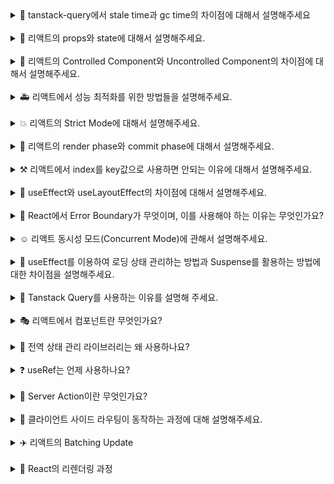 <details>
<summary>🚗 tanstack-query에서 stale time과 gc time의 차이점에 대해서 설명해주세요 </summary>
<br/>
TanStack Query에서 `stale time`과 `gc time`은 데이터를 캐싱하고 관리하는 데 중요한 두 가지 설정입니다. 먼저 요약해서 말씀 드려보자면, `stale time`은 **데이터가 얼마나 오래 '신선한 상태'로 유지되는지**를 정하는 시간이고, `gc time`은 **데이터가 오래된 상태가 된 이후에도 캐시에서 얼마 동안 유지될지**를 정하는 시간입니다.

먼저, `stale time`은 데이터를 처음 가져온 후에 그 **데이터를 '신선한' 상태로 간주하는 시간**을 말합니다. 이 기간 동안에는 같은 데이터에 대한 추가적인 네트워크 요청이 일어나지 않고, 캐시에 저장된 데이터를 그대로 사용하게 됩니다. 예를 들어, `stale time`을 5분으로 설정하면, 데이터를 가져오고 나서 5분 동안은 이 데이터가 '신선하다'고 판단해서 네트워크 요청 없이 캐시된 데이터를 계속 사용합니다. `stale time`의 기본값은 0입니다.

반면에 gc time은 **데이터가 '오래된' 상태가 된 이후에도 캐시에 얼마 동안 남아 있을지를 정하는 시간**입니다. stale time이 지나면 데이터는 '오래된' 상태가 되지만, gc time이 설정되어 있으면 지정된 시간 동안 여전히 캐시에서 그 데이터를 유지하게 됩니다. 예를 들어, gc time을 10분으로 설정하면, 데이터가 stale 상태가 된 이후 10분 동안 캐시에 남아 있다가 자동으로 삭제됩니다. tanstack-query에서 설정한 기본 gc time은 5분입니다.

정리해서 말씀드려보자면, `stale time`은 **데이터를 처음 가져온 후 얼마 동안 네트워크 요청 없이 캐시된 데이터를 사용할지**를 정하는 시간이고, `gc time`은 그 **데이터가 오래된 상태가 된 후에도 캐시에 유지될** 시간을 정하는 겁니다. 이렇게 각각의 설정을 통해 데이터를 더 효율적으로 관리하고, 불필요한 네트워크 요청을 줄이면서도 최신 데이터를 가져올 수 있도록 합니다.

</details>
<br/>

<details>
<summary>🫧 리액트의 props와 state에 대해서 설명해주세요.</summary>
<br/>
`props`는 부모 컴포넌트가 자식 컴포넌트에 전달하는 데이터입니다. props는 읽기 전용으로, 자식 컴포넌트는 props를 수정할 수 없습니다.

```tsx
function ChildComponent(props) {
  props.name = "New Name"; // 오류 발생 가능
  return <div>{props.name}</div>;
}
```

이를 통해 컴포넌트 간의 데이터 흐름을 예측 가능하게 만들고, 컴포넌트의 재사용성을 높입니다.

`state`는 컴포넌트 내부에서 관리되는 데이터입니다. state는 동적으로 변경될 수 있으며, 컴포넌트의 렌더링에 영향을 미칩니다. state를 변경하면 컴포넌트는 다시 렌더링되며, UI가 업데이트됩니다. state는 주로 사용자 입력이나 네트워크 요청의 응답에 따라 변하는 데이터를 관리할 때 사용됩니다.

## **props가 자식 컴포넌트에서 변하지 않는 이유는 무엇인가요?**

props가 자식 컴포넌트에서 변하지 않는 이유는 리액트의 **단방향 데이터 흐름 원칙** 때문입니다. 리액트는 부모 컴포넌트가 자식 컴포넌트에 데이터를 전달할 때 단방향으로 전달하도록 설계되었습니다. 이렇게 하면 컴포넌트 간의 데이터 흐름을 예측 가능하고 일관성 있게 만들 수 있어 애플리케이션 상태 관리가 간단해집니다.

props는 **읽기 전용**이기 때문에, 부모 컴포넌트에서 전달된 값이 자식 컴포넌트 내에서 임의로 변경되지 않습니다. 이로 인해, 특정 상태가 어디서 어떻게 변했는지를 예측할 수 있어 버그 발생 가능성을 줄이고 디버깅을 쉽게 합니다.

만약 props가 변경될 수 있다면, 자식 컴포넌트는 독립적으로 동작하지 않게 되고, 재사용이 어려워질 수 있습니다. props가 불변으로 유지됨으로써 컴포넌트는 외부 입력에 의존할 뿐 내부적으로 변경하지 않아 재사용성이 높아지고, 코드의 캡슐화가 강화됩니다.

## **만약 자식 컴포넌트에서 부모 컴포넌트로부터 받은 props를 변경해야한다면 어떻게 해야할까요?**

만약 자식 컴포넌트가 부모로부터 받은 데이터를 수정해야 한다면, 상태를 부모 컴포넌트로 올려 부모 컴포넌트에서 props를 다시 전달하는 방식으로 구현해야 합니다. 이렇게 하면 데이터는 여전히 단방향으로 흐르고, 상태는 부모 컴포넌트가 관리해 일관성을 유지할 수 있습니다. 이러한 기법을 **상태 끌어올리기**라고 합니다.

</details>
<br/>

<details>
<summary>🚧 리액트의 Controlled Component와 Uncontrolled Component의 차이점에 대해서 설명해주세요. </summary>
<br/>
`Controlled Component`는 리액트 상태(state)를 통해 입력값을 제어하는 컴포넌트를 말합니다. 이 방식에서는 입력 요소의 값(value)을 리액트 상태와 동기화하고, 사용자가 입력을 변경할 때마다 onChange 이벤트 핸들러를 통해 상태를 업데이트합니다. useState를 활용한 input value를 제어하는 상황을 예시로 들 수 있습니다. value는 리액트 상태로 관리되며, onChange 이벤트가 발생할 때마다 상태가 업데이트됩니다. **Controlled Component의 주요 장점은 입력값이 리액트의 상태로 관리되므로, 입력값을 쉽게 검증하고, 변경할 수 있으며, 복잡한 폼 로직을 처리하는 데 유리**하다는 것입니다.

`Uncontrolled Component`는 리액트의 상태가 아닌, DOM 자체가 입력값을 제어하는 방식입니다. 즉, 입력 요소의 값은 DOM에서 직접 관리되며, 리액트는 이를 제어하지 않습니다. 이 방식에서는 `ref`를 사용하여 DOM 요소에 직접 접근해 값을 읽어오거나 조작할 수 있습니다.

input과 관련 된 ref는 useRef를 사용해 생성된 참조 객체로, 입력값을 직접 접근하고 조작할 수 있습니다. **Uncontrolled Component는 상대적으로 간단한 폼이나 초기값이 중요한 상황**에서 사용할 수 있습니다.

## **Controlled Component와 Uncontrolled Component를 통해 상태를 관리하는 것 중 어느 상황에 어떤 방법을 선택해야 하나요?**

ref를 사용하면 DOM을 통해 직접 접근하여 값을 읽어오기때문에, 단순한 입력 필드가 포함된 폼에서 ref를 사용하는 것이 더 간단하고 성능이 좋을 수 있습니다. 사용자가 제출 버튼을 클릭했을 때만 입력값을 가져오면 되는 경우를 예로 들 수 있습니다.

만약에 값을 입력할때마다 유효성 검증을 실시간을 해주어야하는 경우에는 Controlled Component를 사용하는 것이 좋습니다.

</details>
<br/>

<details>
<summary>🚑 리액트에서 성능 최적화를 위한 방법들을 설명해주세요. </summary>
<br/>
리액트에서 성능 최적화를 위해 여러 가지 방법을 사용할 수 있는데요. 대표적으로 메모이제이션을 말씀 드릴 수 있겠습니다.

리액트의 `memo`를 사용하여 컴포넌트를 메모이제이션할 수 있습니다. 이는 컴포넌트의 props가 변경되지 않았을 때, 리렌더링을 방지하여 성능을 최적화합니다. 이는 특히 렌더링 비용이 큰 컴포넌트에서 유용합니다.

또한 `useCallback`과 `useMemo`를 활용할 수도 있습니다. `useCallback` 은 함수를 메모이제이션하여 불필요한 함수 재생성을 방지하고, `useMemo`는 값의 재계산을 방지하여 성능을 최적화합니다. 이를 통해 자식 컴포넌트로 전달되는 함수나 값이 변경되지 않으면 리렌더링을 피할 수 있습니다.

마지막으로 `코드 스플리팅`을 활용해볼 수 있습니다. 코드 스플리팅은 큰 애플리케이션을 여러 개의 작은 청크로 나누어, 필요한 청크만 로드하게 하여 초기 로드 시간을 줄입니다. React.lazy와 Suspense를 사용하여 동적으로 컴포넌트를 로드할 수 있습니다.

## **그럼 코드 스플리팅은 어떤 경우에 사용해야할까요?**

첫번째로는 **초기 로딩 시간이 길어지는 경우**입니다. 애플리케이션이 커지면, 초기 로딩에 모든 코드를 로드하는 것이 비효율적일 수 있습니다. 코드 스플리팅을 사용해 초기 로드 시 필요한 핵심 코드만 로드하고, 이후 추가적인 기능은 필요할 때 로드하도록 하면 초기 로딩 속도를 크게 개선할 수 있습니다.

두번째로는 **라우트별 코드 분할이 필요한 경우**입니다. SPA에서는 각 페이지가 별도의 기능과 UI를 가지므로, 라우트별로 필요한 코드만 분리하여 로드할 수 있습니다. 이 방식은 리액트의 React.lazy와 Suspense를 사용하여 라우트별 컴포넌트를 동적으로 불러올 때 유용합니다.

</details>
<br/>

<details>
<summary>💥 리액트의 Strict Mode에 대해서 설명해주세요. </summary>
<br/>
리액트에서 `StrictMode`는 주로 개발 중에 발생할 수 있는 잠재적인 문제를 사전에 감지하고 예방하기 위해 사용됩니다. 몇 가지 주요 목적이 있습니다.

첫째로 오래된 라이프사이클 메서드와 비권장 API의 사용을 감지합니다. 예를 들어, `componentWillMount`, `componentWillReceiveProps`와 같은 메서드는 더 이상 사용이 권장되지 않는데, StrictMode는 이러한 메서드들이 코드에 포함된 경우 경고를 표시해줍니다. 이를 통해 개발자가 최신 React API를 사용하여 보다 안정적이고 효율적인 코드를 작성하도록 돕습니다.

둘째, **의도치 않은 부수 효과를 방지**합니다. 리액트는 컴포넌트의 렌더링이 예측 가능하고 순수하게 이루어지기를 기대합니다. StrictMode는 이를 검증하기 위해 useEffect, useState 등 일부 훅이나 메서드를 두 번씩 실행합니다. 이렇게 두 번 실행되는 이유는, 동일한 결과가 나오는지 확인함으로써 컴포넌트가 사이드 이펙트를 일으키지 않고 순수하게 동작하는지를 검사하기 위함입니다.

이러한 검증이 중요한 이유는 예기치 않은 동작이나 버그를 사전에 방지하기 위해서입니다. 개발 환경에서 두 번씩 실행해봤을 때 문제가 발생하지 않으면, 프로덕션에서도 안전하게 실행된다는 신호라고 볼 수 있습니다. 이 과정에서 부수 효과가 감지되면 개발자는 코드를 수정해야 할 필요가 있습니다.

다만, 이러한 두 번 실행되는 현상은 개발 모드에서만 발생하고, 실제 프로덕션 빌드에서는 정상적으로 한 번만 실행되기 때문에 성능에 영향을 미치지 않습니다.

이렇게 StrictMode는 개발자가 더욱 안전하고 효율적인 코드를 작성할 수 있도록 도와주는 도구라고 말씀드릴 수 있습니다.

</details>
<br/>

<details>
<summary>🐣 리액트의 render phase와 commit phase에 대해서 설명해주세요. </summary>
<br/>
리액트의 렌더링 과정은 크게 두 가지 단계로 나눌 수 있습니다. `render phase`와 `commit phase`입니다.

먼저 `render phase`는 리액트가 변화된 상태나 props에 따라 어떤 **UI가 변경되어야 할지를 결정하는 단계**입니다. 이 과정에서는 실제로 DOM을 업데이트하지 않고, 변경사항을 가상 DOM에서 계산하여 비교합니다. 이 단계는 순수하게 계산과정이기 때문에 성능에 영향을 주지 않도록 중단되거나 다시 실행될 수 있으며, React 18에서 도입된 Concurrent Mode를 통해 비동기적으로 처리될 수도 있습니다.

다음으로 commit phase는 실제로 변화된 **UI를 DOM에 반영하는 단계**입니다. 이때 리액트는 가상 DOM에서 계산된 결과를 실제 DOM에 적용하고, 변화된 UI를 브라우저에 렌더링합니다. 이 과정에서는 useEffect와 같은 사이드 이펙트가 발생하는 훅들이 실행됩니다.

요약해서 말씀드려보자면 render phase는 변화된 UI를 결정하는 과정이고, commit phase는 그 결정된 결과를 실제로 반영하는 단계입니다.

## **그럼 render phase와 commit phase는 어떻게 동기화되나요?**

두가지의 단계로 말씀드릴 수 있습니다. **단계적 진행**과 **병목 관리**입니다. 첫번째로 render phase가 완료되면 리액트는 즉시 commit phase를 실행하지 않고, 다른 높은 우선순위 작업이 있다면 먼저 처리한 후 나중에 commit phase를 실행할 수 있습니다. 이를 통해 React는 동기화가 필요한 작업을 효율적으로 관리하여 사용자 경험을 개선합니다.

두번째로 **병목 관리**입니다. render phase에서 모든 변경 사항이 Fiber Tree에 준비된 상태에서 commit phase로 넘어가므로, render와 commit 단계의 일관성이 유지됩니다. 이렇게 두 단계는 순차적으로 작동하여, UI가 정확하게 동기화되고 불필요한 재렌더링을 방지합니다.

</details>
<br/>

<details>
<summary>⚒️ 리액트에서 index를 key값으로 사용하면 안되는 이유에 대해서 설명해주세요.
 </summary>
<br/>
리액트에서 index를 key로 사용하는 것은 권장되지 않는 이유는 배열의 요소들이 추가되거나 삭제될 때, 배열의 순서가 바뀌는 경우 문제가 발생할 수 있기 때문입니다.

리액트는 key를 통해 리스트에서 어떤 요소가 변경, 추가, 삭제되었는지를 추적합니다. 그러나 index를 key로 사용하면 배열의 순서가 변경될 때 리액트가 요소들을 잘못 인식할 수 있습니다. 예를 들어, 배열에 새로운 요소가 추가되면 그 뒤에 있는 요소들의 인덱스가 모두 바뀌게 됩니다. 리액트는 이를 새로운 요소로 인식해 불필요하게 재렌더링을 하거나, 요소의 상태를 잘못 처리할 수 있습니다.

이로 인해 성능 문제가 발생하거나, 사용자 입력 상태 같은 요소가 의도치 않게 초기화되는 등 예기치 않은 버그가 생길 수 있습니다. 그래서 배열의 순서나 요소 변경에 영향을 받지 않는 고유한 값을 key로 사용하는 것이 좋습니다.

## **key로 사용되는 고유한 값의 생성 방법에는 어떤 것들이 있나요?**

key로 사용할 고유한 값을 생성하는 방법에는 여러 가지가 있습니다. 주로 데이터의 유일성을 보장하고 변하지 않는 값을 사용하는 것이 중요합니다.

이러한 경우 주로 서버의 데이터베이스에서 제공하는 고유 ID를 사용하는 것이 일반적입니다. 또한 `UUID` 같이 전역적으로 고유한 id를 생성이 가능한 라이브러리를 사용해볼 수도 있습니다.

</details>
<br/>

<details>
<summary>👀 useEffect와 useLayoutEffect의 차이점에 대해서 설명해주세요.
 </summary>
<br/>
`useEffect`와 `useLayoutEffect`는 모두 렌더링된 후에 특정 작업을 수행하기 위해 사용됩니다. 하지만 실행되는 **타이밍**과 **용도**가 다릅니다.

먼저, `useEffect`는 **렌더링이 완료되는 시점**에 **비동기적**으로 실행됩니다. 즉, 화면이 실제로 사용자에게 그려진 후에 `useEffect`가 실행되는 방식입니다. 그래서 `useEffect`는 보통 데이터를 가져오는 작업이나 이벤트 리스너 추가 등 렌더링 후에 화면에 직접적인 영향을 주지 않는 작업에 주로 사용됩니다.

반면에 `useLayoutEffect`는 **렌더링 후 DOM이 업데이트되기 직전의 시점**에 **동기적**으로 실행됩니다. 여기서 **동기적**이라는 것은 화면에 내용이 그려지기 전에 모든 레이아웃 관련 작업이 완료된다는 의미입니다. 예를 들어, **DOM의 크기를 측정**하거나 **위치를 조정해야 할** 때 `useLayoutEffect`를 사용하면 즉각적으로 그 변경사항이 반영되어 화면 깜빡임이나 불필요한 재렌더링을 방지할 수 있습니다.

정리하면, **렌더링 후 실행되는 비동기 작업**에는 `useEffect`가 적합하고, 레이아웃 작업이나 DOM 조작과 같이 **화면이 그려지기 전에 완료되어야 하는 작업**에는 `useLayoutEffect`가 적합합니다.

예를 들면, `useEffect`는 사용자 데이터를 API로부터 가져오는 상황에 자주 사용합니다. 데이터가 렌더링 후에 설정되면 화면이 자연스럽게 업데이트되는 것입니다.

```jsx
useEffect(() => {
  fetchData().then((data) => setData(data));
}, []);
```

`useLayoutEffect`는 DOM의 크기를 측정해서, 다른 요소의 위치를 조정해야 할 때 유용합니다. 예를 들어, 어떤 요소의 높이를 측정해 그 높이에 맞춰 레이아웃을 맞추고 싶을 때 사용합니다:

```jsx
useLayoutEffect(() => {
  const height = ref.current.offsetHeight;
  setHeight(height);
}, []);
```

단, `useLayoutEffect` 사용 시 **성능 면에서 주의할 점**이 있습니다. `useLayoutEffect`는 동기적으로 실행되기 때문에 너무 많은 작업이 실행되면 렌더링이 느려질 수 있습니다. 따라서 보통은 `useEffect`를 기본적으로 사용하고, 화면에 영향을 주는 작업만 `useLayoutEffect`로 처리하는 것이 좋습니다.

</details>
<br/>

<details>
<summary>🤪 React에서 Error Boundary가 무엇이며, 이를 사용해야 하는 이유는 무엇인가요?
 </summary>
<br/>
### **Error Boundary란?**

**Error Boundary**는 React **컴포넌트에서 발생하는 오류를 잡아내고, 전체 애플리케이션이 다운되는 것을 방지하기 위한 특수한 컴포넌트**입니다. 일반적으로 클라이언트에서 오류가 발생할 때 표시할 UI를 제공하여, 애플리케이션의 신뢰성과 사용자 경험을 높이는 데 활용됩니다. 클래스형 컴포넌트의 `componentDidCatch`와 `getDerivedStateFromError` 두 가지 라이프사이클 메서드를 사용하여 오류 발생 시의 행동을 정의할 수 있습니다. Error Boundary는 **클래스형 컴포넌트에서만 사용**할 수 있습니다.

### **Error Boundary가 필요한 이유**

React는 기본적으로 비동기 작업에서 발생하는 오류를 자동으로 처리하지 않으므로, 오류가 발생할 경우 페이지 전체가 하얗게 변하거나 사용자 입장에서 알 수 없는 화면이 표시되는 상황이 발생할 수 있습니다. 이는 사용자 경험을 크게 저해하고, 특히 대규모 애플리케이션에서 신뢰성에 큰 문제가 됩니다. **Error Boundary**는 이러한 문제를 해결하여 **에러가 발생한 영역에서 대체 UI를 표시하고, 애플리케이션의 나머지 부분은 정상적으로 동작하도록** 도와줍니다. Error Boundary를 적절히 배치하면, 오류가 발생한 컴포넌트만 대체 UI로 전환되어 애플리케이션의 안정성을 유지하고, 사용자에게 오류 메시지나 대체 화면을 제공하여 더 나은 사용자 경험을 제공합니다. 더불어 Error Boundary는 오류 발생 시의 대체 UI 로직을 **선언형으로** 작성할 수 있게 하여 코드의 가독성과 유지 보수성을 높이는 데 도움이 됩니다.

## **선언형으로 처리한다는 게 무슨 의미이며, 그게 왜 유지 보수성에 도움이 되나요?**

선언형으로 처리한다는 의미는, **개발자가 “무엇을 해야 하는지”를 정의하는 방식**으로, “어떻게 할지”에 대한 세부적인 절차를 직접 작성하지 않아도 된다는 것을 뜻합니다. 예를 들어, Error Boundary에서 “이 컴포넌트가 오류를 감지하면 특정 대체 UI를 보여준다”와 같은 목적을 코드 상에서 명시함으로써, 실제로 오류가 발생할 때 실행되는 세부적인 절차는 컴포넌트가 알아서 처리하게 됩니다.

유지 보수성에 도움이 되는 이유는, **선언형 코드가 명령형 코드에 비해 직관적이고 간결하여 가독성이 높기 때문**입니다. Error Boundary를 예로 들면, 특정 Error Boundary로 감싼 영역이 어떤 방식으로 에러를 처리할지 한 눈에 알 수 있습니다. 또한, 비즈니스 로직과 에러 처리 로직이 명확하게 분리되어 코드의 복잡성이 낮아집니다.

</details>
<br/>

<details>
<summary>☺️ 리액트 동시성 모드(Concurrent Mode)에 관해서 설명해주세요.
 </summary>
<br/>
리액트의 **동시성 모드**는 여러 작업을 **비동기적으로 동시에 처리하면서도 중간에 더 중요한 작업이 들어오면 우선순위를 바꿔서 그 작업을 먼저 처리하는 기능**을 의미합니다. 예전 리액트는 스택 구조로 이루어졌습니다. 즉 한 번 렌더링을 시작하면 끝까지 멈추지 않고 다 처리해야 했습니다. 하지만 동시성 모드에서는 중간에 멈추거나 작업을 잠시 뒤로 미뤄둘 수 있어서 중요한 작업을 먼저 끝낼 수 있게 되었습니다.

이 동시성을 활용하여 리액트는 중요한 작업과 덜 중요한 작업을 나눠서, 덜 중요한 작업은 백그라운드에서 진행하고 중요한 부분은 바로 사용자에게 보여줍니다. 예를 들어 검색창에 뭔가를 입력하고 있을 때, 그에 맞춰 검색 결과가 업데이트되더라도, 리액트가 해당 작업을 백그라운드에서 처리하게 해서 화면이 느려지지 않게 할 수 있습니다.

## **동시성을 활용한 기능에는 무엇이 있나요?**

첫번째로 `startTransition`이란 기능을 이용하면 특정 상태 업데이트를 “덜 중요한 작업”으로 분류해서, 사용자가 클릭하거나 입력하는 반응 같은 중요한 업데이트가 우선적으로 처리 됩니다. 또 `useDeferredValue`라는 훅을 사용하면 값의 업데이트를 잠깐 지연시킬 수 있어서, 사용자가 뭔가 빠르게 입력할 때마다 리렌더링되지 않게 최적화할 수 있습니다.

동시성 모드의 장점은 사용자와 상호작용하는 부분이 훨씬 매끄럽게 느껴진다는 것입니다. 예를 들어, 사용자가 스크롤할 때 다른 무거운 작업이 있다 하더라도, 동시성 모드 덕분에 스크롤이 우선적으로 부드럽게 작동하게 만들 수 있습니다.

## **동시성 기능을 활용할때 주의할 점은 없을까요?**

주의할 점은 모든 컴포넌트에 이 동시성 모드를 무분별하게 적용하면 오히려 성능이 떨어질 수 있다는 점입니다. 그래서 필요한 부분에만 이 동시성 모드를 잘 활용하는 것이 중요하다고 볼 수 있습니다.

## **그럼 동시성이 필요한 부분은 언제인가요?**

동시성이 필요한 상황은 주로 **사용자와의 상호작용이 빈번하고 응답성이 중요한 경우**입니다.

첫 번째 예로, **검색 필터링**이나 **자동 완성** 같은 기능이 있습니다. 사용자가 검색어를 입력할 때마다 결과가 업데이트되는 경우, 모든 입력마다 화면이 리렌더링된다면 앱이 느려지고 입력할 때마다 끊김을 느낄 수 있습니다. 이때 동시성 모드를 사용하면 검색어 입력 자체가 더 중요한 작업이 되어 검색 결과 업데이트는 백그라운드에서 처리되므로, 입력이 빠르고 부드럽게 유지됩니다.

두 번째로, **무거운 데이터나 리스트를 로딩하는 경우**에 유용합니다. 예를 들어 긴 스크롤 목록을 보면서 네트워크를 통해 데이터를 로딩할 때, 새로운 항목을 추가로 불러오는 작업보다 사용자가 현재 보고 있는 화면의 스크롤이 더 중요한 작업입니다. 이때 동시성을 사용하면 로딩은 백그라운드로 넘기고, 스크롤을 최우선으로 부드럽게 렌더링할 수 있습니다.

또한, **애니메이션이 포함된 화면 전환이나 중요도가 높은 사용자 입력 작업**도 동시성을 고려할 만한 케이스입니다. 사용자가 버튼을 클릭했을 때 UI가 즉각적으로 반응하고, 이후에 비동기 작업이 처리되도록 설정해 주면 클릭 시의 지연 없이 상호작용이 자연스러워집니다.

</details>
<br/>

<details>
<summary>
🫢 useEffect를 이용하여 로딩 상태 관리하는 방법과 Suspense를 활용하는 방법에 대한 차이점을 설명해주세요.
 </summary>
<br/>
`Suspense`와 기존 로딩 상태 관리 방식인 `useEffect`와 loading state는 로딩 상태를 관리하는 방식에서 근본적인 차이가 있습니다. 기존 방식에서는 데이터를 불러올 때 useEffect 훅을 사용하고, 로딩 상태를 관리하기 위해 loading이라는 별도의 상태 변수를 만들어야 합니다. 예를 들어, 데이터를 불러오는 동안엔 loading을 true로 설정하고, 데이터가 다 불러온다면 false로 바꾸는 식입니다. 그래서 조건에 따라 로딩 UI를 보여주는 식으로 작동합니다. 이 방식은 간단한 상황에서는 충분히 유효하지만, 여러 개의 비동기 데이터를 다룰 때에는 조건부 렌더링 로직이 복잡해질 수 있습니다.

반면, `Suspense`는 로딩 중인 컴포넌트를 직접 렌더링하지 않고, `Suspense` 컴포넌트의 fallback 속성으로 로딩 UI를 정의하게끔 합니다. 데이터를 기다리는 동안에는 fallback으로 정의된 UI만 보여주고, 데이터가 모두 준비되면 Suspense에 감싸진 컴포넌트를 자연스럽게 표시합니다. 이렇게 로딩 상태를 선언적으로 관리할 수 있기 때문에, 전체적인 코드가 단순해지고 유지보수도 쉬워집니다.

## **Suspense의 단점은 무엇일까요?**

여러 개의 Suspense 컴포넌트를 중첩하거나 트리 구조로 사용할 경우, 각 Suspense가 독립적으로 로딩 상태를 관리하기 때문에 데이터 준비 시점이 다를 수 있습니다. 그 결과 로딩 화면(fallback)이 여러 번 표시되거나 비일관적인 UI 경험이 발생할 수 있습니다. 이를 적절히 제어하기 위해서는 트리의 구조와 데이터 로딩 흐름을 신중하게 설계해야 합니다.

또한 Suspense는 Promise 기반의 비동기 작업만 지원합니다. 따라서 일반적인 fetch 요청에 바로 적용할 수 있는 것이 아니라, 이를 위해 추가적인 라이브러리를 사용하거나 Suspense와 호환되는 형태로 Promise를 관리해야 합니다.

</details>
<br/>

<details>
<summary>
🥸 Tanstack Query를 사용하는 이유를 설명해 주세요.
 </summary>
<br/>
**TanStack Query**는 **서버 상태 관리의 복잡성을 극복하기 위해** 사용하는 라이브러리입니다. 여기서 **서버 상태**란 **서버에서 제공하는 데이터**로, 클라이언트에서 직접 수정할 수 없고 네트워크 요청과 같은 비동기 작업을 통해 가져오거나 갱신해야 하는 데이터를 의미합니다.

TanStack Query를 사용하는 주요 이유는 다음과 같습니다.

첫째, **효율적인 캐싱 처리 기능**을 제공합니다. 이를 통해 동일한 데이터를 반복적으로 요청하지 않아 네트워크 비용을 절감하고, 캐싱된 데이터를 즉시 제공해 더 나은 사용자 경험을 제공할 수 있습니다.

둘째, **비동기 데이터 관리의 복잡성을 줄여줍니다**. TanStack Query는 데이터의 가져오기(fetch), 갱신(refetch), 무효화(invalidate) 등의 작업을 선언적으로 처리할 수 있어 코드가 간결해지고 유지보수가 용이해집니다.

셋째, **에러 및 로딩 상태 관리를 단순화**합니다. `useQuery`와 `useMutation` 훅을 사용하면 서버 데이터와 관련된 로딩, 성공, 실패 상태를 명확하고 직관적으로 처리할 수 있어 로직이 깔끔해집니다.

이처럼 TanStack Query는 서버 상태 관리에서 발생하는 복잡한 문제를 해결하고 개발자가 비즈니스 로직에 더 집중할 수 있도록 도와줍니다.

## **TanStack Query를 사용할 때 발생할 수 있는 단점이나 한계는 무엇인가요?**

TanStack Query는 서버 상태 관리를 간편하게 해주지만, 사용 시 몇 가지 단점 및 한계가 있습니다.

첫째, **캐싱 전략 관리의 복잡성**입니다. TanStack Query는 강력한 캐싱 기능을 제공하지만, `staleTime`, `gcTime` 같은 옵션을 잘못 설정하면, 데이터 갱신 타이밍이 적절하지 않아 최신 데이터가 사용자에게 노출되지 않거나 불필요한 요청이 발생할 수 있습니다.

둘째, **초기 학습 곡선이 존재**합니다. Query Key 설계, 데이터 무효화 등 다양한 개념을 이해하고 적절히 활용해야 하므로 초기에 학습해야 하는 지식의 양이 많습니다.

마지막으로, **클라이언트 상태와 서버 상태 간 의존 관계가 복잡한 경우**, TanStack Query만으로는 해결하기 어려울 수 있습니다. 이때는 Redux, Zustand 등 별도의 상태 관리 라이브러리가 필요할 수 있습니다.

</details>
<br/>

<details>
<summary>
🎭 리액트에서 컴포넌트란 무엇인가요?
 </summary>
<br/>
리액트에서 **컴포넌트는 UI를 구성하는 독립적이고 재사용 가능한 코드 조각**이라고 설명드릴 수 있습니다. 컴포넌트는 특정 기능이나 UI 요소를 캡슐화합니다. 잘 만들어진 컴포넌트는 주로 단일 책임 원칙을 따릅니다.

리액트 내에서 컴포넌트는 크게 **클래스형**과 **함수형**으로 나눌 수 있는데, 최근에는 Hooks의 도입으로 함수형 컴포넌트가 주로 사용되고 있습니다. 함수형 컴포넌트는 더 간결하고 이해하기 쉬운 코드를 작성할 수 있게 해줍니다.

컴포넌트의 주요 장점은 **재사용성**과 **유지보수성**입니다. 예를 들어, 버튼 컴포넌트를 한 번 만들면 여러 페이지에서 다양한 스타일과 기능으로 재사용할 수 있습니다. 또한 컴포넌트는 props를 통해 부모로부터 데이터를 전달받을 수 있어, 동적인 UI를 손쉽게 구현할 수 있습니다.

## **컴포넌트 설계 시 중요하게 고려해야 하는 사항에는 어떤 것들이 있나요?**

React 컴포넌트 설계 시에는 다음과 같은 사항들을 고려해야 합니다.

첫째, **하나의 컴포넌트가 너무 많은 책임을 갖지 않도록 해야 합니다.** 컴포넌트의 역할이 명확하도록 설계해야 합니다. 물론, 이를 고려하지 않아도 정상 작동은 하겠지만, 추후의 유지보수성을 고려해야 하는 상황이라면 하나의 컴포넌트가 너무 많은 책임을 가지지 않도록 하는 것이 중요합니다. 대표적인 예시로, 비즈니스 로직과 UI 로직을 철저히 분리하는 것을 들 수 있습니다.

둘째, **재사용성을 고려**해야 합니다. 만약 특정 컴포넌트가 여러 상황에서 재사용될 가능성이 높다면 유연하게 설계해야 추후 재사용이 용이합니다. props를 통해 필요한 데이터와 동작을 주입받아 다양한 상황에서 쉽게 재사용될 수 있도록 하는 것이 좋습니다. 이를 '컴포넌트가 춤을 춘다'고 비유적으로 표현하기도 합니다.

셋째, **성능 최적화**를 고려해야 합니다. 불필요한 리렌더링을 방지하기 위해 메모이제이션을 적절히 활용하고, 컴포넌트의 크기를 적절히 유지해야 하는 것이 좋습니다.

사실, 이밖에도 고려해야 할 상황이 정말 많으며, 앞서 말씀드린 사항들이 모든 상황에 똑같이 적용되는 것도 아닙니다. 가장 중요한 것은, **각각의 상황에 맞는 컴포넌트를 만드는 것**이라고 생각합니다. 유지보수성, 성능, 재사용성 등이 어떠한 상황에서는 중요할 수도, 어떠한 상황에서는 중요하지 않을 수도 있습니다. 이를 적절하게 판단하여 **당장의 상황에 부합하는 최적의 컴포넌트**를 만들어 내기 위해 고민하는 태도가 중요합니다.

</details>
<br/>

<details>
<summary>💅 전역 상태 관리 라이브러리는 왜 사용하나요?
 </summary>
<br/>
전역 상태 관리 라이브러리를 사용하는 이유에 대해 크게 세 가지를 설명드리겠습니다.

첫째, **컴포넌트 간 상태 공유가 용이해집니다**. 여러 컴포넌트에서 공통적으로 사용되는 상태를 중앙화하여 관리하고, 여러 곳에서 쉽게 접근할 수 있습니다. 부모 컴포넌트에서 자식 컴포넌트에게 상태를 전달하기 위해 여러 컴포넌트를 거치는 "props drilling"을 겪지 않고 상태를 공유할 수 있습니다.

둘째, **관심사 분리가 용이해집니다**. 상태 관리 로직을 컴포넌트에서 분리하여 별도로 관리함으로써, 컴포넌트는 UI 로직에만 집중할 수 있게 됩니다. 예를 들어 Redux에서는 상태 변경 로직을 Reducer에 정의해두고, 컴포넌트 단에서는 Dispatch를 통해 Reducer를 호출하는 방식으로 동작합니다. 이러한 분리는 "관심사의 분리 원칙"을 따르며 코드 재사용성과 테스트 용이성을 높여줍니다.

셋째, **성능 최적화에 도움이 됩니다**. 현대의 상태 관리 라이브러리들은 불필요한 리렌더링을 방지하는 메커니즘을 제공합니다. 예를 들어 Zustand는 구독 메커니즘을 통해 실제로 상태가 변경된 컴포넌트만 리렌더링되도록 보장합니다.

## **전역 상태 관리 라이브러리 도입을 고려할 때 주의할 점이 있나요? 🤔**

**작은 규모의 프로젝트에서는 전역 상태 관리 라이브러리가 오버엔지니어링이 될 수 있다**는 점을 고려해야 합니다. 작은 규모임에도 도입한다면 오히려 불필요한 복잡성이 추가되어 개발 생산성이 저하될 수 있습니다. React의 내장 기능인 `useState`, `useContext`만으로도 충분할 수 있습니다.

프로젝트 규모가 크고 복잡한 상태 관리가 필요하거나, 여러 컴포넌트에서 공유해야 하는 상태가 많은 등 실제로 필요성이 느껴질 때 도입하는 것이 오버엔지니어링을 막을 수 있습니다.

</details>
<br/>

<details>
<summary>❓ useRef는 언제 사용하나요?</summary>
<br/>
`useRef()`는 React의 훅 중 하나로, **컴포넌트 내에서 변경 가능한 값을 저장하고 관리**할 수 있게 해줍니다. `useRef()`는 주로 두 가지 목적에 사용됩니다. **DOM 요소에 접근하거나, 값을 유지하면서도 렌더링을 트리거하지 않기 위해** 사용됩니다.

첫째, `useRef()`는 **DOM 요소에 접근할 때** 사용됩니다. 예를 들어, 특정 DOM 요소에 직접 접근하고 싶을 때 `useRef()`를 사용하여 해당 요소의 참조를 얻을 수 있습니다. 이는 `useEffect()`나 이벤트 핸들러 내에서 해당 DOM 요소에 직접 작업을 수행할 때 유용합니다. 예를 들어, 입력 필드에 포커스를 설정하고 싶을 때, `useRef()`를 사용해 input 요소에 접근할 수 있습니다.

```jsx
const inputRef = useRef(null);

useEffect(() => {
  inputRef.current.focus(); // 컴포넌트 마운트 시 input에 포커스를 맞춘다.
}, []);

return <input ref={inputRef} />;
```

둘째, **useRef는 값을 유지하면서도 렌더링을 트리거하지 않기 위해** 사용됩니다. 일반적으로 상태 값을 관리할 때 사용하는 `useState()`는 상태 변화가 리렌더링을 트리거하는 반면, `useRef()`는 값이 변경되어도 리렌더링을 트리거하지 않습니다. 예를 들어, 타이머 id를 추적할 때 `useRef()`를 사용할 수 있습니다.

```jsx
const timerRef = useRef(null);

const startTimer = () => {
  timerRef.current = setInterval(() => {
    console.log("타이머 실행");
  }, 1000);
};

const stopTimer = () => {
  clearInterval(timerRef.current); // 타이머를 정지한다.
};
```

위 예시에서 `useRef()`를 이용하여 타이머의 id를 추적하면서도 해당 상태 값이 업데이트될 때 컴포넌트를 리렌더링하지 않습니다.

</details>
<br/>

<details>
<summary>🛜 Server Action이란 무엇인가요?</summary>
<br/>
Server Action은 Next.js에서 제공하는 기능으로, **서버에서 실행되며 브라우저에서 호출할 수 있는 비동기 함수**입니다. 이 기능은 서버 로직을 직접 호출함으로써 클라이언트와 서버 간의 상호작용을 간소화할 수 있게 해줍니다. 예를 들면 백엔드 서버와 API 통신을 하는 대신 Next 서버에서 데이터베이스에 직접 접근하는 식으로 활용할 수 있습니다.

### **사용 방법**

Server Action은 `use server` 디렉티브를 사용하여 정의할 수 있습니다. 이 디렉티브는 함수가 서버에서만 실행되도록 지정합니다.

```tsx
"use server";

export async function createReviewAction(data: FormData) {
  const content = data.get("content");
  // 데이터베이스 저장 등의 작업
}
```

```tsx
// 컴포넌트에서 사용
<form action={createReviewAction}>
  <textarea name="content" required />
  <button type="submit">Submit</button>
</form>
```

이처럼 Server Action을 이용하면 폼이 제출될 때 해당 정보를 가지고 데이터베이스 저장과 같은 서버 작업을 수행할 수 있습니다.

## **Server Action의 장점은 무엇인가요? 🤔**

첫째, **클라이언트와 서버 간 상호작용을 간소화할 수 있습니다**. 기존에는 데이터베이스와 관련된 처리를 위해 백엔드 API와 통신하는 방식을 사용했습니다. 만약 Server Action을 이용한다면 백엔드 API와 통신하지 않고, Next 서버에서 직접 데이터베이스 작업을 수행할 수 있습니다. 이러한 점은 개발 생산성 향상에 도움이 될 수 있습니다. 또한 네트워크 통신을 줄여 성능 면에서도 이점이 있을 수 있습니다.

둘째, **Server Action 로직은 클라이언트에 전송되지 않습니다**. 이는 보안에 도움이 될 수 있습니다. 외부에 노출되면 안 되는 정보나 로직을 숨기는 데 활용할 수 있습니다. 더불어 클라이언트 단의 일부 로직을 Server Action으로 옮긴다면 번들의 크기가 줄어드는 데도 기여할 수 있습니다.

셋째, **JS가 로드되기 이전의 시점에도 서버와 상호작용할 수 있게 됩니다**. Server Action은 html `<form>`의 `action` 속성을 이용하여 폼 데이터를 서버에 전송합니다. 따라서 JS가 로드되지 않거나 비활성화되어도 서버와 통신이 가능하다는 장점이 있습니다.

</details>
<br/>

<details>
<summary>👊 클라이언트 사이드 라우팅이 동작하는 과정에 대해 설명해주세요.</summary>
<br/>
클라이언트 사이드 라우팅은 브라우저에서 페이지를 전환할 때 전체 페이지를 다시 불러오지 않고, 현재 로딩된 애플리케이션 내에서 필요한 컴포넌트만 교체하는 방식입니다.

클라이언트 사이드 라우팅의 과정에 대해 구체적으로 설명드리겠습니다.

기본적으로 사용자가 <Link to="/about">About</Link>와 같은 요소를 클릭하면, 브라우저는 바뀐 URL에 따라 전체 페이지를 다시 로드하려고 합니다. 하지만 React Router와 같은 라이브러리를 사용할 경우, 이 기본 동작은 막히게 됩니다.

이때 라우터는 window.history.pushState() 메서드를 호출하여 브라우저의 URL을 바꾸면서도, 실제로 서버에 요청은 보내지 않습니다. 즉, 브라우저 히스토리에 해당 URL을 추가만 할 뿐, 아무런 렌더링도 일으키지 않습니다. 대신 라우터는 별도로 현재 URL이 변경되었는지 감지하고, 그 경로에 매핑된 React 컴포넌트를 찾아서 렌더링합니다.

예를 들어, /about이라는 경로로 이동하면, Javascript 코드에 의해 라우터가 내부적으로 정의된 <Route path="/about" element={<AboutPage />}> 항목을 찾고, 이때 <AboutPage /> 컴포넌트가 렌더링됩니다. 이렇게 하면 전체 HTML을 다시 불러오지 않아도 브라우저가 마치 새로운 페이지로 이동한 것처럼 보이게 됩니다.

또한, 이 과정에서 필요한 데이터가 있다면, 새롭게 렌더링된 컴포넌트 내에서 useEffect() 등을 통해 API 요청을 보내거나 상태를 업데이트합니다. 이러한 동작이 JavaScript로 이뤄지기 때문에, 네트워크 요청은 서버 HTML이 아니라 데이터에 집중되고, 사용자에게는 빠른 페이지 전환을 제공할 수 있게 됩니다.

그리고 브라우저의 "뒤로 가기"나 "앞으로 가기" 버튼을 눌렀을 때는 popstate 이벤트가 발생합니다. 이때도 React Router는 해당 이벤트를 구독하고 있다가, 바뀐 URL을 다시 분석해서 그에 맞는 컴포넌트를 렌더링합니다. 따라서 사용자가 뒤로가기 버튼을 눌러도 전체 리프레시가 일어나지 않고, CSR 방식으로 화면 전환만 일어나게 됩니다.

</details>
<br/>

<details>
<summary>✈️ 리액트의 Batching Update </summary>
<br/>
리액트의 배칭 업데이트(Batching Update)는 여러 상태 업데이트를 하나의 리렌더링으로 그룹화하는 최적화 기법입니다.

리액트는 성능 향상을 위해 여러 setState 호출을 일괄 처리하여 불필요한 렌더링을 방지합니다.

예를 들어, 하나의 이벤트 핸들러 내에서 여러 번 상태를 업데이트하는 경우, 리액트는 이를 내부적으로 모아서 한 번의 업데이트로 처리합니다.

```
function handleClick() {
  setCount(c => c + 1); // 첫 번째 업데이트
  setFlag(f => !f);     // 두 번째 업데이트
  setName('리액트');     // 세 번째 업데이트
  // 이 세 가지 상태 변경은 배칭되어 단 한 번의 렌더링만 발생합니다
}
```

React 18 이전에는 이벤트 핸들러 내부와 같은 리액트가 제어하는 영역에서만 배칭이 적용되었습니다.

그러나 React 18부터는 '자동 배칭'이 도입되어 Promise, setTimeout, 네이티브 이벤트 핸들러 등 리액트 외부 영역에서도 배칭이 기본적으로 적용됩니다.

배칭을 통해 불필요한 리렌더링을 줄이고 계산 비용을 절감하여 애플리케이션의 성능을 향상시킬 수 있습니다.

React 18의 자동 배칭(Automatic Batching)이 이전 버전과 어떻게 다른가요? 🤔
React 18 이전에는 배칭이 React의 이벤트 핸들러 내부에서만 작동했습니다.

```
// React 17에서:
function handleClick() {
  setCount(c => c + 1); // 이벤트 핸들러 내부: 배칭 적용됨
  setFlag(f => !f);     // 배칭 적용됨 (한 번의 렌더링)
}

setTimeout(() => {
  setCount(c => c + 1); // React 외부 환경: 배칭 적용 안됨
  setFlag(f => !f);     // 배칭 적용 안됨 (두 번의 렌더링 발생)
}, 1000);
```

React 18에서는 자동 배칭이 도입되어 비동기 작업을 포함한 여러 상태 업데이트에 배칭이 적용됩니다.

Promise 내부
setTimeout/setInterval 내부
네이티브 이벤트 핸들러
기타 모든 이벤트 내부
이러한 변화로 개발자가 별도의 최적화 작업 없이도 더 효율적인 렌더링을 기대할 수 있게 되었습니다.

</details>
<br/>

<details>
<summary>🍃 React의 리렌더링 과정 </summary>
<br/>
React의 리렌더링 과정은 크게 Trigger, Render, Commit이라는 세 단계로 나눌 수 있습니다.

먼저 Trigger 단계는 컴포넌트의 state나 props가 변경되면서 시작됩니다. 사용자의 입력, 네트워크 응답 등의 이벤트에 의해 상태가 변경되면 React는 해당 컴포넌트를 다시 렌더링해야 한다고 판단합니다. 이때 React는 내부적으로 업데이트 큐에 해당 변경 사항을 등록합니다.

그다음 Render 단계에서는 변경된 상태를 바탕으로 새로운 Virtual DOM 트리를 생성합니다. 그후, 이전 Virtual DOM과 새 Virtual DOM을 비교하여 어떤 부분이 바뀌었는지를 분석합니다. 중요한 점은 이 시점에서는 실제 DOM에는 아무런 변경도 일어나지 않는다는 사실입니다.

마지막으로 Commit 단계에서는 이전 단계에서 분석된 변경 사항을 실제 DOM에 반영합니다. React는 변경에 필요한 최소한의 작업을 적용하여 DOM을 업데이트합니다. 변경이 발생하지 않은 요소는 수정하지 않고 그대로 둡니다. 이 단계에서 사용자에게 화면의 변화가 실제로 나타나게 됩니다.

## setState()가 호출될 때마다 매번 리렌더링이 발생하나요? 🤔

아니요. React의 auto batching 기능으로 인해, 여러 개의 상태 변경이 자동으로 하나의 batch로 묶여서 처리됩니다.

```
function App() {
  const [a, setA] = useState(0);
  const [b, setB] = useState(0);

  const handleClick = () => {
    setA(a + 1);
    setB(b + 1); // 이 둘은 하나로 합쳐져서 리렌더 1번
  };

  return <button onClick={handleClick}>Click</button>;
}
```

</details>
<br/>
